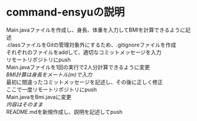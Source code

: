 # command-ensyuの説明


Main.javaファイルを作成し、身長、体重を入力してBMIを計算できるように記述  
.classファイルをGitの管理対象外にするため、.gitignoreファイルを作成  
それぞれのファイルをaddして、適切なコミットメッセージを入力  
リモートリポジトリにpush  
Main.javaファイルを1回の実行で2人分計算できるように変更  
*BMI計算は身長をメートル(m)で入力*  
最初に間違ったコミットメッセージを記述し、その後に正しく修正  
ここで一度リモートリポジトリにpush  
Main.javaをBmi.javaに変更  
*内容はそのまま*  
README.mdを新規作成し、説明を記述してpush  


